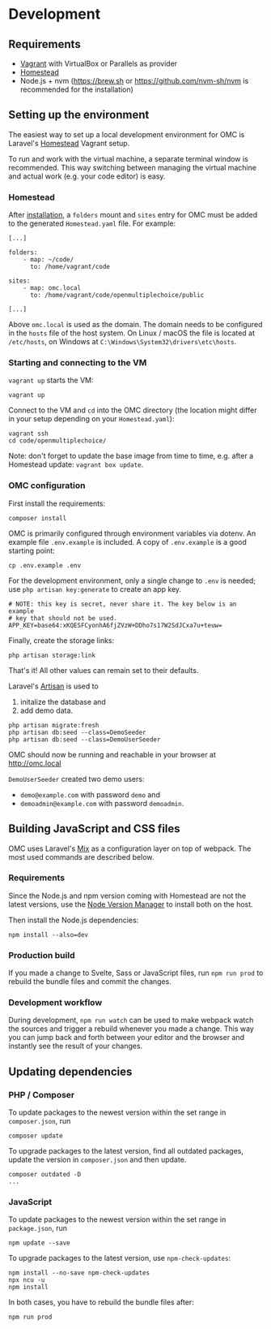 # Development

## Requirements

* [Vagrant](https://www.vagrantup.com/) with VirtualBox or Parallels as provider
* [Homestead](https://laravel.com/docs/8.x/homestead)
* Node.js + nvm (https://brew.sh or https://github.com/nvm-sh/nvm is recommended for the installation)

## Setting up the environment

The easiest way to set up a local development environment for OMC is
Laravel's [Homestead](https://laravel.com/docs/8.x/homestead) Vagrant
setup.

To run and work with the virtual machine, a separate terminal window is
recommended. This way switching between managing the virtual machine
and actual work (e.g. your code editor) is easy.

### Homestead

After [installation](https://laravel.com/docs/8.x/homestead#installing-homestead),
a `folders` mount and `sites` entry for OMC must be added to the generated
`Homestead.yaml` file. For example:

```
[...]

folders:
    - map: ~/code/
      to: /home/vagrant/code

sites:
    - map: omc.local
      to: /home/vagrant/code/openmultiplechoice/public

[...]
```

Above `omc.local` is used as the domain. The domain needs to be configured
in the `hosts` file of the host system. On Linux / macOS the file is located
at `/etc/hosts`, on Windows at `C:\Windows\System32\drivers\etc\hosts`.

### Starting and connecting to the VM

`vagrant up` starts the VM:

```
vagrant up
```

Connect to the VM and `cd` into the OMC directory (the location might
differ in your setup depending on your `Homestead.yaml`):

```
vagrant ssh
cd code/openmultiplechoice/
```

Note: don't forget to update the base image from time to time, e.g. after
a Homestead update: `vagrant box update`.

### OMC configuration

First install the requirements:

```
composer install
```

OMC is primarily configured through environment variables via dotenv.
An example file `.env.example` is included. A copy of `.env.example`
is a good starting point:

```
cp .env.example .env
```

For the development environment, only a single change to `.env` is needed;
use `php artisan key:generate` to create an app key.

```
# NOTE: this key is secret, never share it. The key below is an example
# key that should not be used.
APP_KEY=base64:xKQESFCyonhA6fjZVzW+DDho7s17W2SdJCxa7u+teuw=
```

Finally, create the storage links:

```
php artisan storage:link
```

That's it! All other values can remain set to their defaults.

Laravel's [Artisan](https://laravel.com/docs/8.x/artisan) is used to

1. initalize the database and
1. add demo data.

```
php artisan migrate:fresh
php artisan db:seed --class=DemoSeeder
php artisan db:seed --class=DemoUserSeeder
```

OMC should now be running and reachable in your browser at http://omc.local

`DemoUserSeeder` created two demo users:

* `demo@example.com` with password `demo` and
* `demoadmin@example.com` with password `demoadmin`.

## Building JavaScript and CSS files

OMC uses Laravel's [Mix](https://laravel.com/docs/8.x/mix) as a configuration
layer on top of webpack. The most used commands are described below.

### Requirements

Since the Node.js and npm version coming with Homestead are not the latest
versions, use the [Node Version Manager](https://github.com/nvm-sh/nvm) to
install both on the host.

Then install the Node.js dependencies:

```
npm install --also=dev
```

### Production build

If you made a change to Svelte, Sass or JavaScript files, run `npm run prod`
to rebuild the bundle files and commit the changes.

### Development workflow

During development, `npm run watch` can be used to make webpack watch the
sources and trigger a rebuild whenever you made a change. This way you can
jump back and forth between your editor and the browser and instantly see
the result of your changes.

## Updating dependencies

### PHP / Composer

To update packages to the newest version within the set range in `composer.json`,
run

```
composer update
```

To upgrade packages to the latest version, find all outdated packages, update
the version in `composer.json` and then update.

```
composer outdated -D
...
```

### JavaScript

To update packages to the newest version within the set range in `package.json`,
run

```
npm update --save
```

To upgrade packages to the latest version, use `npm-check-updates`:

```
npm install --no-save npm-check-updates
npx ncu -u
npm install
```

In both cases, you have to rebuild the bundle files after:

```
npm run prod
```
